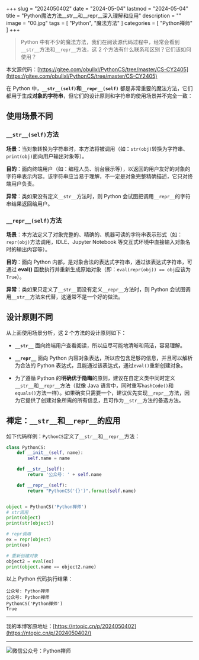+++
slug = "2024050402"
date = "2024-05-04"
lastmod = "2024-05-04"
title = "Python魔法方法__str__和__repr__深入理解和应用"
description = ""
image = "00.jpg"
tags = [ "Python", "魔法方法" ]
categories = [ "Python禅师" ]
+++

> Python 中有不少的魔法方法，我们在阅读源代码过程中，经常会看到`__str__`方法和`__repr__`方法，这 2 个方法有什么联系和区别？它们该如何使用？

本文源代码：[https://gitee.com/obullxl/PythonCS/tree/master/CS-CY2405](https://gitee.com/obullxl/PythonCS/tree/master/CS-CY2405)

在 Python 中，**`__str__(self)`**和**`__repr__(self)`** 都是非常重要的魔法方法，它们都用于生成**对象的字符串**，但它们的设计原则和字符串的使用场景并不完全一致：

## 使用场景不同

### `__str__(self)`方法

**场景**：当对象转换为字符串时，本方法将被调用（如：`str(obj)`转换为字符串、`print(obj)`面向用户输出对象等）。

**目的**：面向终端用户（如：编程人员、前台展示等），以返回的用户友好的对象的字符串表示内容。该字符串应当易于理解，不一定是对象完整精确描述，它只对终端用户负责。

**异常**：类如果没有定义`__str__`方法时，则 Python 会试图把调用`__repr__`的字符串结果返回给用户。

### `__repr__(self)`方法

**场景**：本方法定义了对象完整的、精确的、机器可读的字符串表示形式（如：`repr(obj)`方法调用，IDLE、Jupyter Notebook 等交互式环境中直接输入对象名时的输出内容等）。

**目的**：面向 Python 内部，是对象合法的表达式字符串，通过该表达式字符串，可通过 **eval()** 函数执行并重新生成原始对象（即：`eval(repr(obj)) == obj`应该为`True`）。

**异常**：类如果只定义了`__str__`而没有定义`__repr__`方法时，则 Python 会试图调用`__str__`方法来代替，这通常不是一个好的做法。

## 设计原则不同

从上面使用场景分析，这 2 个方法的设计原则如下：

- **`__str__`** 面向终端用户查看阅读，所以应尽可能地清晰和简洁，容易理解。

- **`__repr__`** 面向 Python 内容对象表达，所以应包含足够的信息，并且可以解析为合法的 Python 表达式，且能通过该表达式，通过`eval()`重新创建对象。

- 为了遵循 Python 的**明确优于隐晦**的原则，建议在自定义类中同时定义`__str__`和`__repr__`方法（就像 Java 语言中，同时重写`hashCode()`和`equals()`方法一样）。如果确实只需要一个，建议优先实现`__repr__`方法，因为它提供了创建对象所需的所有信息，且可作为`__str__`方法的备选方法。

## 禅定：`__str__`和`__repr__`的应用

如下代码样例：`PythonCS`定义了`__str__`和`__repr__`方法：

```python
class PythonCS:
    def __init__(self, name):
        self.name = name

    def __str__(self):
        return '公众号: ' + self.name

    def __repr__(self):
        return "PythonCS('{}')".format(self.name)


object = PythonCS('Python禅师')
# str调用
print(object)
print(str(object))

# repr调用
ex = repr(object)
print(ex)

# 重新创建对象
object2 = eval(ex)
print(object.name == object2.name)
```

以上 Python 代码执行结果：

```plaintext
公众号: Python禅师
公众号: Python禅师
PythonCS('Python禅师')
True
```

---
我的本博客原地址：[https://ntopic.cn/p/2024050402](https://ntopic.cn/p/2024050402/)

---

![微信公众号：Python禅师](https://ntopic.cn/PythonCS/LOGO12.png)
